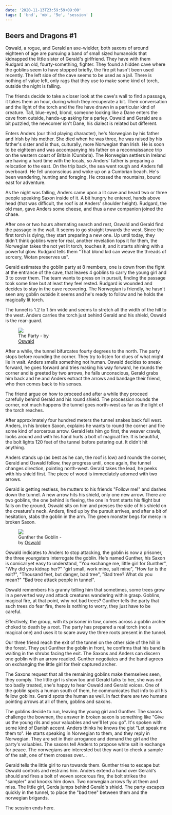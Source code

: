 ```yaml
---
date: '2020-11-13T23:59:59+09:00'
tags: [ 'bnd', 'mb', '5e', 'session' ]
---
```


## Beers and Dragons #1

Oswald, a rogue, and Gerald an axe-wielder, both saxons of around eighteen of age are pursuing a band of small sized humanoids that kidnapped the little sister of Gerald's girlfriend. They have with them Rudgard an old, fourty-something, fighter. They found a hidden cave where the goblins seem to have stopped briefly, the fire pit hasn't been used recently. The left side of the cave seems to be used as a jail. There is nothing of value left, only rags that they use to make some kind of torch, outside the night is falling.

The friends decide to take a closer look at the cave's wall to find a passage, it takes them an hour, during which they recuperate a bit. Their conversation and the light of the torch and the fire have drawn in a particular kind of creature. Tall, blue-eyed, blond, someone looking like a Dane enters the cave from outside, hands-up asking for a parley. Oswald and Gerald are a bit puzzled, the newcomer isn't Dane, his dialect is related but different.

Enters Anders (our third playing character), he's Norwegian by his father and Irish by his mother. She died when he was three, he was raised by his father's sister and is thus, culturally, more Norwegian than Irish. He is soon to be eighteen and was accompanying his father on a reconnaissance trip on the western coast of Britain (Cumbria). The Norwegian settlers in Ireland are having a hard time with the locals, so Anders' father is preparing a relocation to the east. On the trip back, the sea went rough and Anders fell overboard. He fell unconscious and woke up on a Cumbrian beach. He's been wandering, hunting and foraging. He crossed the mountains, bound east for adventure.

As the night was falling, Anders came upon a lit cave and heard two or three people speaking Saxon inside of it. A bit hungry he entered, hands above head (that was difficult, the roof is at Anders' shoulder height). Rudgard, the old man, gave Anders some cheese, and thus a new companion joined the chase.

After one or two hours alternating search and rest, Oswald and Gerald find the passage in the wall. It seems to go straight towards the west. Since the first torch is dying, they start preparing a new one. Up until today, they didn't think goblins were for real, another revelation tops it for them, the Norwegian takes the not yet lit torch, touches it, and it starts shining with a powerful glow. Rudgard tells them "That blond kid can weave the threads of sorcery, Wotan preserves us".

Gerald estimates the goblin party at 8 members, one is down from the fight at the entrance of the cave, that leaves 4 goblins to carry the young girl and 3 to cover them. The team wants to press on in pursuit, finding the passage took some time but at least they feel rested. Rudgard is wounded and decides to stay in the cave recovering. The Norwegian is friendly, he hasn't seen any goblin outside it seems and he's ready to follow and he holds the magically lit torch.

The tunnel is 1.2 to 1.5m wide and seems to stretch all the width of the hill to the west. Anders carries the torch just behind Gerald and his shield, Oswald is the rear-guard.

<figure class="left" style="width: 28%">
<img src="images/20201113_group.jpg" />
<figcaption>The Party - by <a href="https://damiencordova.wordpress.com/">Oswald</a></figcaption>
</figure>

After a while, the tunnel bifurcates fourty degrees to the north. The party stops before rounding the corner. They try to listen for clues of what might lie in wait. Anders smells something not human. Oswald decides to sneak forward, he goes forward and tries making his way forward, he rounds the corner and is greeted by two arrows, he falls unconscious, Gerald grabs him back and he and Anders extract the arrows and bandage their friend, who then comes back to his senses.

The friend argue on how to proceed and after a while they proceed carefully behind Gerald and his round shield. The procession rounds the corner, not much happens the tunnel goes north-west as far as the light of the torch reaches.

After approximately four hundred meters the tunnel snakes back full west. Anders, in his broken Saxon, explains he wants to round the corner and fire some kind of sorcerous arrow. Gerald lets him go first, the weaver crawls, looks around and with his hand hurls a bolt of magical fire. It is beautiful, the bolt lights 120 feet of the tunnel before petering out. It didn't hit anything.

Anders stands up (as best as he can, the roof is low) and rounds the corner, Gerald and Oswald follow, they progress until, once again, the tunnel changes direction, pointing north-west. Gerald takes the lead, he peeks with his shield first. The piece of wood is immediately adorned with two arrows.

Gerald is getting restless, he mutters to his friends "Follow me!" and dashes down the tunnel. A new arrow hits his shield, only one new arrow. There are two goblins, the one behind is fleeing, the one in front starts his flight but falls on the ground, Oswald sits on him and presses the side of his shield on the creature's neck. Anders, fired up by the pursuit arrives, and after a bit of hesitation, stabs the goblin in the arm. The green monster begs for mercy in broken Saxon.

<figure class="left" style="width: 28%">
<img src="images/20201113_gunther.jpg" />
<figcaption>Gunther the Goblin - by <a href="https://damiencordova.wordpress.com/">Oswald</a></figcaption>
</figure>

Oswald indicates to Anders to stop attacking, the goblin is now a prisoner, the three youngsters interrogate the goblin. He's named Gunther, his Saxon is comical yet easy to understand, "You exchange me, little girl for Gunther", "Why did you kidnap her?" "girl small, work mine, salt mine", "How far is the exit?", "Thousand feet, but danger, bad tree", "Bad tree? What do you mean?" "Bad tree attack people in tunnel".

Oswald remembers his granny telling him that sometimes, some trees grow in a perverted way and attack creatures wandering within grasp. Goblins, magical fire, at that point, why not bad trees? Gunther tells the party that such trees do fear fire, there is nothing to worry, they just have to be careful.

Effectively, the group, with its prisoner in tow, comes across a goblin archer choked to death by a root. The party has prepared a real torch (not a magical one) and uses it to scare away the three roots present in the tunnel.

Our three friend reach the exit of the tunnel on the other side of the hill in the forest. They put Gunther the goblin in front, he confirms that his band is waiting in the shrubs facing the exit. The Saxons and Anders can discern one goblin with an arrow readied. Gunther negotiates and the band agrees on exchanging the little girl for their captured archer.

The Saxons request that all the remaining goblins make themselves seen, they comply. The little girl is show too and Gerald talks to her, she was not too badly treated, she's happy to hear Oswald and Gerald voices. One of the goblin spots a human south of them, he communicates that info to all his fellow goblins. Gerald spots the human as well. In fact there are two humans pointing arrows at all of them, goblins and saxons.

The goblins decide to run, leaving the young girl and Gunther. The saxons challenge the bowmen, the answer in broken saxon is something like "Give us the young rils and your valuables and we'll let you go". It's spoken with some kind of Danish accent. Anders thinks he knows the gist "Let speak me them to". He starts speaking in Norwegian to them, and they reply in Norwegian. They are set in their arrogance and demand the girl and the party's valuables. The saxons tell Anders to propose white salt in exchange for peace. The norwegians are interested but they want to check a sample of the salt, one of them crosses over...

Gerald tells the little girl to run towards them. Gunther tries to escape but Oswald controls and restrains him. Anders extend a hand over Gerald's should and fires a bolt of woven sorcerous fire, the bolt strikes the "sampler" and knocks him down. Two norwegian arrows fly at them and miss. The little girl, Gerda jumps behind Gerald's shield. The party escapes quickly in the tunnel, to place the "bad tree" between them and the norwegian brigands.

The session ends here.

